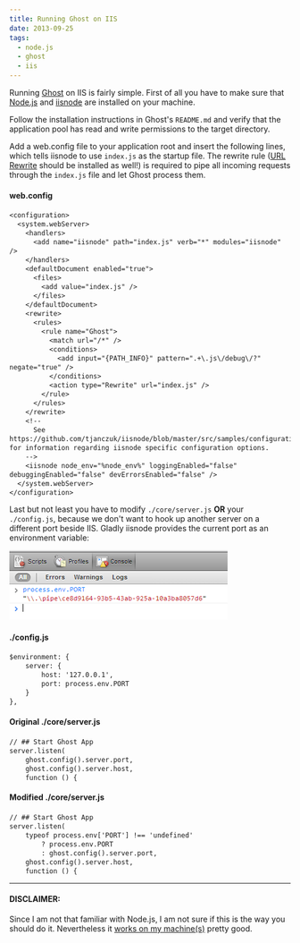 ```yaml
---
title: Running Ghost on IIS
date: 2013-09-25
tags:
  - node.js
  - ghost
  - iis
---
```

Running [Ghost](http://ghost.org/) on IIS is fairly simple. First of all you have to make sure that [Node.js](http://nodejs.org/) and [iisnode](https://github.com/tjanczuk/iisnode) are installed on your machine.

Follow the installation instructions in Ghost's `README.md` and verify that the application pool has read and write permissions to the target directory.

Add a web.config file to your application root and insert the following lines, which tells iisnode to use `index.js` as the startup file. The rewrite rule ([URL Rewrite](http://www.iis.net/downloads/microsoft/url-rewrite) should be installed as well!) is required to pipe all incoming requests through the `index.js` file and let Ghost process them.

#### web.config

    <configuration>
      <system.webServer>
        <handlers>
          <add name="iisnode" path="index.js" verb="*" modules="iisnode" />
        </handlers>
        <defaultDocument enabled="true">
          <files>
            <add value="index.js" />
          </files>
        </defaultDocument>
        <rewrite>
          <rules>
            <rule name="Ghost">
    		  <match url="/*" />
              <conditions>
                <add input="{PATH_INFO}" pattern=".+\.js\/debug\/?" negate="true" />
              </conditions>          
              <action type="Rewrite" url="index.js" />
            </rule>
          </rules>
        </rewrite>
        <!--
          See https://github.com/tjanczuk/iisnode/blob/master/src/samples/configuration/web.config for information regarding iisnode specific configuration options.
        -->
        <iisnode node_env="%node_env%" loggingEnabled="false" debuggingEnabled="false" devErrorsEnabled="false" />
      </system.webServer>
    </configuration>
    

Last but not least you have to modify `./core/server.js` **OR** your `./config.js`, because we don't want to hook up another server on a different port beside IIS. Gladly iisnode provides the current port as an environment variable:

![iisnode port](/images/env_port_PNG.png)

#### ./config.js
    $environment: {        
    	server: {
    		host: '127.0.0.1',
    		port: process.env.PORT
    	}
    },

#### Original ./core/server.js


    // ## Start Ghost App
    server.listen(        
        ghost.config().server.port,
        ghost.config().server.host,
        function () {

#### Modified ./core/server.js

    // ## Start Ghost App
    server.listen(        
        typeof process.env['PORT'] !== 'undefined' 
            ? process.env.PORT 
            : ghost.config().server.port,
        ghost.config().server.host,
        function () {
        
        
---

#### DISCLAIMER:
Since I am not that familiar with Node.js, I am not sure if this is the way you should do it. Nevertheless it [works on my machine(s)](http://www.codinghorror.com/blog/2007/03/the-works-on-my-machine-certification-program.html) pretty good.
